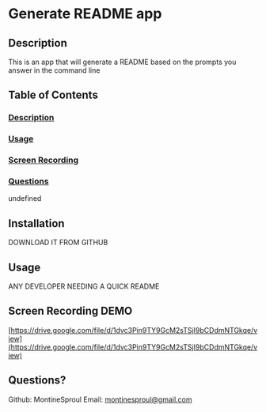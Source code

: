 # Generate README app


## Description 
This is an app that will generate a README based on the prompts you answer in the command line 
## Table of Contents
### [Description](#description)
### [Usage](#usage)
### [Screen Recording](#screenrecording)
### [Questions](#questions)
undefined
## Installation
DOWNLOAD IT FROM GITHUB
## Usage
ANY DEVELOPER NEEDING A QUICK README
## Screen Recording DEMO
[https://drive.google.com/file/d/1dvc3Pin9TY9GcM2sTSjI9bCDdmNTGkqe/view](https://drive.google.com/file/d/1dvc3Pin9TY9GcM2sTSjI9bCDdmNTGkqe/view)

## Questions?
Github: MontineSproul
Email: montinesproul@gmail.com


